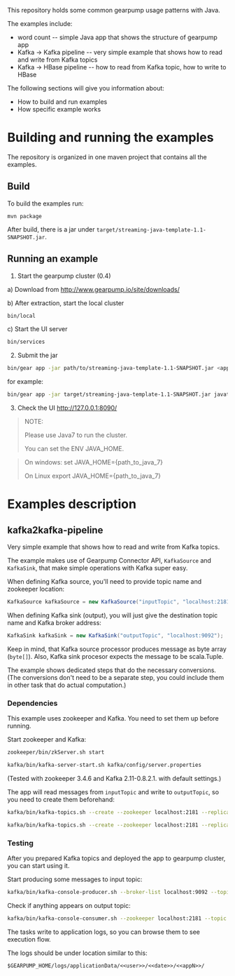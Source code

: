 This repository holds some common gearpump usage patterns with Java. 

The examples include:
* word count -- simple Java app that shows the structure of gearpump app
* Kafka -> Kafka pipeline -- very simple example that shows how to read and write from Kafka topics
* Kafka -> HBase pipeline -- how to read from Kafka topic, how to write to HBase

The following sections will give you information about:
* How to build and run examples
* How specific example works

# Building and running the examples

The repository is organized in one maven project that contains all the examples. 
 

## Build

To build the examples run:

`mvn package`

After build, there is a jar under `target/streaming-java-template-1.1-SNAPSHOT.jar`.

## Running an example

1. Start the gearpump cluster (0.4)

  a) Download from http://www.gearpump.io/site/downloads/

  b) After extraction, start the local cluster
  ```bash
  bin/local
  ```

  c) Start the UI server
  ```bash
  bin/services
  ```

2. Submit the jar
  ```bash
  bin/gear app -jar path/to/streaming-java-template-1.1-SNAPSHOT.jar <app mainclass with package> 
  ```
  
  for example:
  
  ```bash
  bin/gear app -jar target/streaming-java-template-1.1-SNAPSHOT.jar javatemplate.WordCount 
  ```
  
  
3. Check the UI
  http://127.0.0.1:8090/  
  



> NOTE:
> 
> Please use Java7 to run the cluster.
> 
> You can set the ENV JAVA_HOME.

> On windows:
> set JAVA_HOME={path_to_java_7}
> 
> On Linux
> export JAVA_HOME={path_to_java_7}

# Examples description

## kafka2kafka-pipeline
Very simple example that shows how to read and write from Kafka topics.

The example makes use of Gearpump Connector API, `KafkaSource` and `KafkaSink`, that make simple operations with Kafka super easy.


When defining Kafka source, you'll need to provide topic name and zookeeper location:
```Java
KafkaSource kafkaSource = new KafkaSource("inputTopic", "localhost:2181");
```

When defining Kafka sink (output), you will just give the destination topic name and Kafka broker address:
```Java
KafkaSink kafkaSink = new KafkaSink("outputTopic", "localhost:9092");
```

Keep in mind, that Kafka source processor produces message as byte array (`byte[]`). 
Also, Kafka sink procesor expects the message to be scala.Tuple. 

The example shows dedicated steps that do the necessary conversions. 
(The conversions don't need to be a separate step, you could include them in other task that do actual computation.)  

### Dependencies
This example uses zookeeper and Kafka. You need to set them up before running.

Start zookeeper and Kafka:

```bash
zookeeper/bin/zkServer.sh start

kafka/bin/kafka-server-start.sh kafka/config/server.properties
```

(Tested with zookeeper 3.4.6 and Kafka 2.11-0.8.2.1. with default settings.)

The app will read messages from `inputTopic` and write to `outputTopic`, so you need to create them beforehand:

```bash
kafka/bin/kafka-topics.sh --create --zookeeper localhost:2181 --replication-factor 1 --partitions 1 --topic inputTopic

kafka/bin/kafka-topics.sh --create --zookeeper localhost:2181 --replication-factor 1 --partitions 1 --topic outputTopic
```

### Testing
After you prepared Kafka topics and deployed the app to gearpump cluster, you can start using it.

Start producing some messages to input topic:

```bash
kafka/bin/kafka-console-producer.sh --broker-list localhost:9092 --topic inputTopic
```


Check if anything appears on output topic:

```bash
kafka/bin/kafka-console-consumer.sh --zookeeper localhost:2181 --topic outputTopic --from-beginning
```

The tasks write to application logs, so you can browse them to see execution flow. 

The logs should be under location similar to this: 
```
$GEARPUMP_HOME/logs/applicationData/<<user>>/<<date>>/<<appN>>/
```
